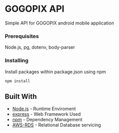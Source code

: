 # GOGOPIX API

Simple API for GOGOPIX android mobile application

### Prerequisites

Node.js, pg, dotenv, body-parser

### Installing

Install packages within package.json using npm

```
npm install
```

## Built With

* [Node.js](https://nodejs.org/en/) - Runtime Enviroment
* [express](https://expressjs.com/) - Web Framework Used
* [npm](https://www.npmjs.com/) - Dependency Management
* [AWS-RDS](https://aws.amazon.com/rds/) - Relational Database servicing




